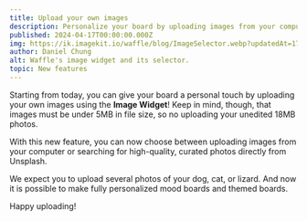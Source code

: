 ```yaml
---
title: Upload your own images
description: Personalize your board by uploading images from your computer.
published: 2024-04-17T00:00:00.000Z
img: https://ik.imagekit.io/waffle/blog/ImageSelector.webp?updatedAt=1713273383207
author: Daniel Chung
alt: Waffle's image widget and its selector.
topic: New features
---
```


Starting from today, you can give your board a personal touch by uploading your own images using the **Image Widget**! Keep in mind, though, that images must be under 5MB in file size, so no uploading your unedited 18MB photos.

With this new feature, you can now choose between uploading images from your computer or searching for high-quality, curated photos directly from Unsplash.

We expect you to upload several photos of your dog, cat, or lizard. And now it is possible to make fully personalized mood boards and themed boards.

Happy uploading!
